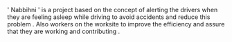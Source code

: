' Nabbihni ' is a project based on the concept of alerting the drivers when they are feeling asleep while driving to avoid accidents and reduce this problem . Also workers on the worksite to improve the efficiency and assure that they are working and contributing .
